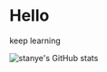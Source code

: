 # Hello

keep learning

![stanye's GitHub stats](https://github-readme-stats.vercel.app/api?username=stanye&show_icons=true&theme=radical)
